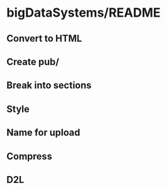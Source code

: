 # bigDataSystems/README

## Convert to HTML
## Create pub/
## Break into sections
## Style
## Name for upload
## Compress
## D2L
